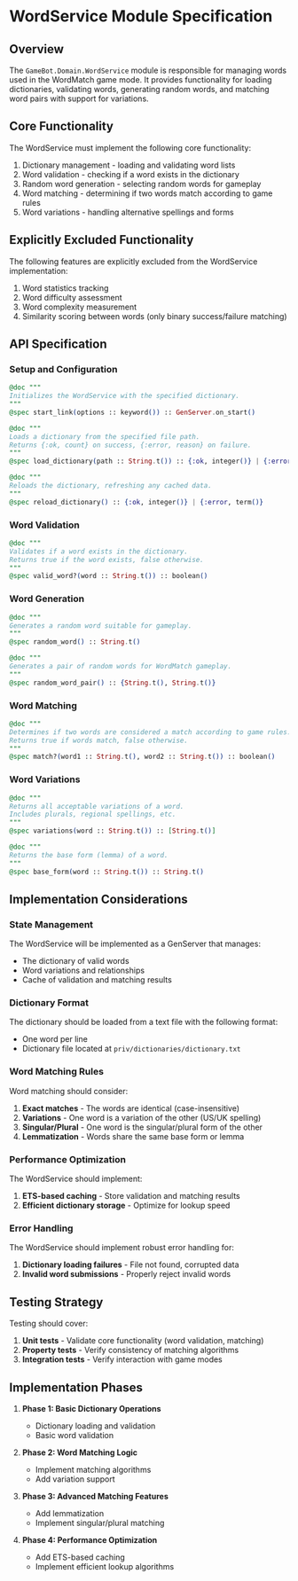 # WordService Module Specification

## Overview

The `GameBot.Domain.WordService` module is responsible for managing words used in the WordMatch game mode. It provides functionality for loading dictionaries, validating words, generating random words, and matching word pairs with support for variations.

## Core Functionality

The WordService must implement the following core functionality:

1. Dictionary management - loading and validating word lists
2. Word validation - checking if a word exists in the dictionary
3. Random word generation - selecting random words for gameplay
4. Word matching - determining if two words match according to game rules
5. Word variations - handling alternative spellings and forms

## Explicitly Excluded Functionality

The following features are explicitly excluded from the WordService implementation:

1. Word statistics tracking
2. Word difficulty assessment
3. Word complexity measurement
4. Similarity scoring between words (only binary success/failure matching)

## API Specification

### Setup and Configuration

```elixir
@doc """
Initializes the WordService with the specified dictionary.
"""
@spec start_link(options :: keyword()) :: GenServer.on_start()

@doc """
Loads a dictionary from the specified file path.
Returns {:ok, count} on success, {:error, reason} on failure.
"""
@spec load_dictionary(path :: String.t()) :: {:ok, integer()} | {:error, term()}

@doc """
Reloads the dictionary, refreshing any cached data.
"""
@spec reload_dictionary() :: {:ok, integer()} | {:error, term()}
```

### Word Validation

```elixir
@doc """
Validates if a word exists in the dictionary.
Returns true if the word exists, false otherwise.
"""
@spec valid_word?(word :: String.t()) :: boolean()
```

### Word Generation

```elixir
@doc """
Generates a random word suitable for gameplay.
"""
@spec random_word() :: String.t()

@doc """
Generates a pair of random words for WordMatch gameplay.
"""
@spec random_word_pair() :: {String.t(), String.t()}
```

### Word Matching

```elixir
@doc """
Determines if two words are considered a match according to game rules.
Returns true if words match, false otherwise.
"""
@spec match?(word1 :: String.t(), word2 :: String.t()) :: boolean()
```

### Word Variations

```elixir
@doc """
Returns all acceptable variations of a word.
Includes plurals, regional spellings, etc.
"""
@spec variations(word :: String.t()) :: [String.t()]

@doc """
Returns the base form (lemma) of a word.
"""
@spec base_form(word :: String.t()) :: String.t()
```

## Implementation Considerations

### State Management

The WordService will be implemented as a GenServer that manages:

- The dictionary of valid words
- Word variations and relationships
- Cache of validation and matching results

### Dictionary Format

The dictionary should be loaded from a text file with the following format:
- One word per line
- Dictionary file located at `priv/dictionaries/dictionary.txt`

### Word Matching Rules

Word matching should consider:

1. **Exact matches** - The words are identical (case-insensitive)
2. **Variations** - One word is a variation of the other (US/UK spelling)
3. **Singular/Plural** - One word is the singular/plural form of the other
4. **Lemmatization** - Words share the same base form or lemma

### Performance Optimization

The WordService should implement:

1. **ETS-based caching** - Store validation and matching results
2. **Efficient dictionary storage** - Optimize for lookup speed

### Error Handling

The WordService should implement robust error handling for:

1. **Dictionary loading failures** - File not found, corrupted data
2. **Invalid word submissions** - Properly reject invalid words

## Testing Strategy

Testing should cover:

1. **Unit tests** - Validate core functionality (word validation, matching)
2. **Property tests** - Verify consistency of matching algorithms
3. **Integration tests** - Verify interaction with game modes

## Implementation Phases

1. **Phase 1: Basic Dictionary Operations**
   - Dictionary loading and validation
   - Basic word validation

2. **Phase 2: Word Matching Logic**
   - Implement matching algorithms
   - Add variation support

3. **Phase 3: Advanced Matching Features**
   - Add lemmatization
   - Implement singular/plural matching

4. **Phase 4: Performance Optimization**
   - Add ETS-based caching
   - Implement efficient lookup algorithms 
